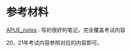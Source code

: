 # 参考材料

[APUE_notes](https://github.com/huaxz1986/APUE_notes) : 写的很好的笔记，完全覆盖考试内容

20，21年考试内容参照对应的内容即可。
